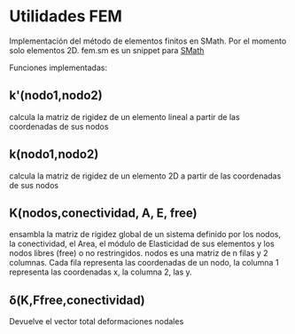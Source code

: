 # Utilidades FEM
Implementación del método de elementos finitos en SMath.
Por el momento solo elementos 2D.
fem.sm es un snippet para [SMath](http://smath.info)

Funciones implementadas:
## k'(nodo1,nodo2)
calcula la matriz de rigidez de un elemento lineal a partir de las coordenadas de sus nodos

## k(nodo1,nodo2)
calcula la matriz de rigidez de un elemento 2D a partir de las coordenadas de sus nodos

## K(nodos,conectividad, A, E, free)
ensambla la matriz de rigidez global de un sistema definido por los nodos, la conectividad, el Area, el módulo de Elasticidad de sus elementos y los nodos libres (free) o no restringidos.
nodos es una matriz de n filas y 2 columnas. Cada fila representa las coordenadas de un nodo, la columna 1 representa las coordenadas x, la columna 2, las y.

## δ(K,Ffree,conectividad)
Devuelve el vector total deformaciones nodales

